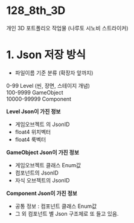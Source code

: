 # 128_8th_3D
개인 3D 포트폴리오 작업물 (나루토 시노비 스트라이커)


# 1. Json 저장 방식
* 파일이름 기준 분류 (확장자 앞까지)

0-99 Level (씬, 장면, 스테이지 개념)\
100-9999 GameObject \
10000-99999 Component 

**Level Json이 가진 정보**
- 게임오브젝트 의 JsonID
- float4 위치벡터
- float4 룩벡터

**GameObject Json이 가진 정보**
- 게임오브젝트 클래스 Enum값
- 컴포넌트의 JsonID
- 자식 오브젝트의 JsonID

**Component Json이 가진 정보**
- 공통 정보 : 컴포넌트 클래스 Enum값
- 그 외 컴포넌트 별 Json 구조체로 또 들고 있음.



